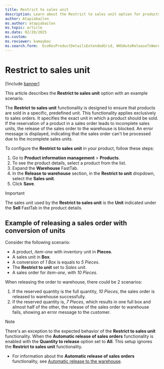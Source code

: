```yaml
---
title: Restrict to sales unit 
description: Learn about the Restrict to sales unit option for products
author: Atapiabailon
ms.author: atapiabailon
ms.topic: article
ms.date: 02/20/2025
ms.custom:
ms.reviewer: kamaybac
ms.search.form:  EcoResProductDetailsExtendedGrid, WHSAutoReleaseToWarehouse
---
```


# Restrict to sales unit

[!include [banner](../includes/banner.md)]

This article describes the **Restrict to sales unit** option with an example scenario.

The **Restrict to sales unit** functionality is designed to ensure that products are sold in a specific, predefined unit. This functionality applies exclusively to sales orders. It specifies the exact unit in which a product should be sold. If the reservation of a product in a sales order leads to incomplete sales units, the release of the sales order to the warehouse is blocked. An error message is displayed, indicating that the sales order can't be processed due to the incomplete sales units.

To configure the **Restrict to sales unit** in your product, follow these steps:

1. Go to **Product information management** \> **Products**.
1. To see the product details, select a product from the list.
1. Expand the **Warehouse** FastTab.
1. In the **Release to warehouse** section, in the **Restrict to unit** dropdown, select the **Sales unit**.
1. Click **Save**.

> [!IMPORTANT]
> The sales unit used by the **Restrict to sales unit** is the **Unit** indicated under the **Sell** FastTab in the product details.

## Example of releasing a sales order with conversion of units
Consider the following scenario:
 - A product, *item-one* with inventory unit in **Pieces**.
 - A sales unit in **Box**.
 - A conversion of *1 Box* is equals to *5 Pieces*.
 - The **Restrict to unit** set to *Sales unit*.
 - A sales order for *item-one*, with *10 Pieces*.

When releasing the order to warehouse, there could be 2 scenarios:
1. If the reserved quantity is the full quantity, *10 Pieces*, the sales order is released to warehouse successfully.
1. If the reserved quantity is, *7 Pieces*, which results in one full box and almost half of the other, the release of the sales order to warehouse fails, showing an error message to the customer.

> [!NOTE]
> There's an exception to the expected behavior of the **Restrict to sales unit** functionality.
> When the **Automatic release of sales orders** functionality is enabled with the **Quantity to release** option set to **All**. This setup ignores the **Restrict to sales unit** functionality.

- For information about the **Automatic release of sales orders** functionality, see [Automatic release to the warehouse](release-to-warehouse-process#automatic-release-to-the-warehouse).
